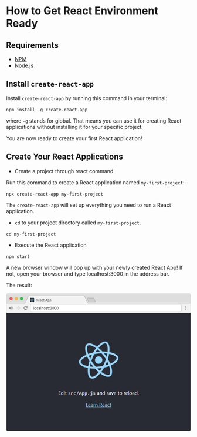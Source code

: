 # How to Get React Environment Ready
## Requirements
* [NPM](https://www.npmjs.com/)
* [Node.js](https://nodejs.org/)

## Install `create-react-app`

Install `create-react-app` by running this command in your terminal:
```
npm install -g create-react-app
```
where `-g` stands for global. That means you can use it for creating React applications without installing it for your specific project.

You are now ready to create your first React application!

## Create Your React Applications
* Create a project through react command

Run this command to create a React application named `my-first-project`:
```
npx create-react-app my-first-project
```
The `create-react-app` will set up everything you need to run a React application.

* `cd` to your project directory called `my-first-project`.
```
cd my-first-project
```

* Execute the React application
```
npm start
```
A new browser window will pop up with your newly created React App! If not, open your browser and type localhost:3000 in the address bar.

The result:

![react_running_local](./screenshot_myfirstreact.png)
